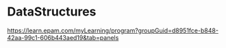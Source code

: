 # DataStructures
 https://learn.epam.com/myLearning/program?groupGuid=d8951fce-b848-42aa-99c1-606b443aed19&tab=panels
